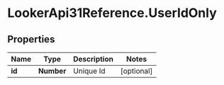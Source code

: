 # LookerApi31Reference.UserIdOnly

## Properties
Name | Type | Description | Notes
------------ | ------------- | ------------- | -------------
**id** | **Number** | Unique Id | [optional] 


